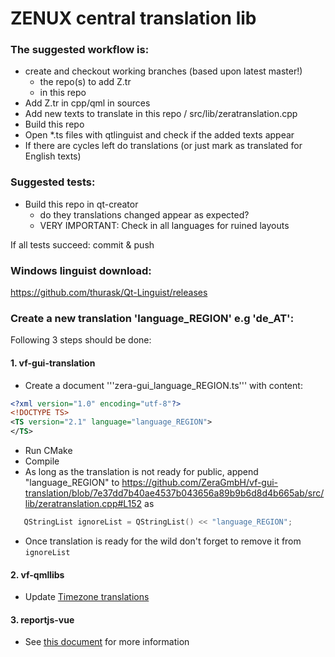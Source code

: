 # ZENUX central translation lib

### The suggested workflow is:

* create and checkout working branches (based upon latest master!)
    * the repo(s) to add Z.tr
    * in this repo
* Add Z.tr in cpp/qml in sources
* Add new texts to translate in this repo / src/lib/zeratranslation.cpp
* Build this repo
* Open *.ts files with qtlinguist and check if the added texts appear
* If there are cycles left do translations (or just mark as translated
 for English texts)

### Suggested tests:
* Build this repo in qt-creator
    * do they translations changed appear as expected?
    * VERY IMPORTANT: Check in all languages for ruined layouts

If all tests succeed: commit & push


### Windows linguist download:
https://github.com/thurask/Qt-Linguist/releases

### Create a new translation 'language_REGION' e.g 'de_AT':
Following 3 steps should be done:
#### 1. vf-gui-translation
* Create a document '''zera-gui_language_REGION.ts''' with content:

```xml
<?xml version="1.0" encoding="utf-8"?>
<!DOCTYPE TS>
<TS version="2.1" language="language_REGION">
</TS>
```

* Run CMake
* Compile
* As long as the translation is not ready for public, append "language_REGION" to https://github.com/ZeraGmbH/vf-gui-translation/blob/7e37dd7b40ae4537b043656a89b9b6d8d4b665ab/src/lib/zeratranslation.cpp#L152 as
```cpp
   QStringList ignoreList = QStringList() << "language_REGION";
```
* Once translation is ready for the wild don't forget to remove it from ```ignoreList```

#### 2. vf-qmllibs
* Update [Timezone translations](https://github.com/ZeraGmbH/vf-qmllibs/blob/master/libs/datetime-setter/timezone-translations/lib/README.md)

#### 3. reportjs-vue
* See [this document](https://github.com/ZeraGmbH/reportjs-vue?tab=readme-ov-file#translations) for more information

